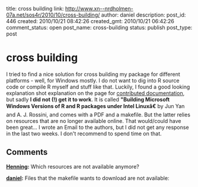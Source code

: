 title: cross building
link: http://www.xn--nrdholmen-07a.net/sos4r/2010/10/cross-building/
author: daniel
description: 
post_id: 446
created: 2010/10/21 08:42:26
created_gmt: 2010/10/21 06:42:26
comment_status: open
post_name: cross-building
status: publish
post_type: post

# cross building

I tried to find a nice solution for cross building my package for different platforms - well, for Windows mostly. I do not want to dig into R source code or compile R myself and stuff like that. Luckily, I found a good looking explanation shot explanation on the page for [contributed documentation](http://cran.r-project.org/other-docs.html), but sadly **I did not (!) get it to work**. It is called **"Building Microsoft Windows Versions of R and R packages under Intel Linuxâ€** by Jun Yan and A. J. Rossini, and comes with a PDF and a makefile. But the latter relies on resources that are no longer available online. That would/could have been great... I wrote an Email to the authors, but I did not get any response in the last two weeks. I don't recommend to spend time on that.

## Comments

**[Henning](#28 "2010-10-23 19:32:43"):** Which resources are not available anymore?

**[daniel](#29 "2010-10-24 13:10:33"):** Files that the makefile wants to download are not available:

